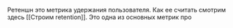 Ретеншн это метрика удержания пользователя. Как ее считать смотрим здесь [[Строим retention]].  Это одна из основных метрик про